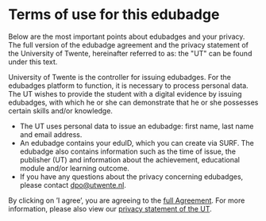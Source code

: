 # Terms of use for this edubadge
Below are the most important points about edubadges and your privacy. The full version of the edubadge agreement and the privacy statement of the University of Twente, hereinafter referred to as: the "UT" can be found under this text.

University of Twente is the controller for issuing edubadges. For the edubadges platform to function, it is necessary to process personal data. The UT wishes to provide the student with a digital evidence by issuing edubadges, with which he or she can demonstrate that he or she possesses certain skills and/or knowledge.

* The UT uses personal data to issue an edubadge: first name, last name and email address.
* An edubadge contains your eduID, which you can create via SURF. The edubadge also contains information such as the time of issue, the publisher (UT) and information about the achievement, educational module and/or learning outcome.
* If you have any questions about the privacy concerning edubadges, please contact [dpo@utwente.nl](mailto:dpo@utwente.nl).

By clicking on ’I agree’, you are agreeing to the [full Agreement](link). For more information, please also view our [privacy statement of the UT](https://www.utwente.nl/en/about-our-website/).
